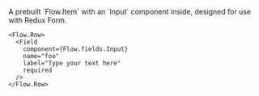 A prebuilt \`Flow.Item\` with an \`Input\` component inside, designed for use with Redux Form.

```
<Flow.Row>
  <Field
    component={Flow.fields.Input}
    name="foo"
    label="Type your text here"
    required
  />
</Flow.Row>
```
